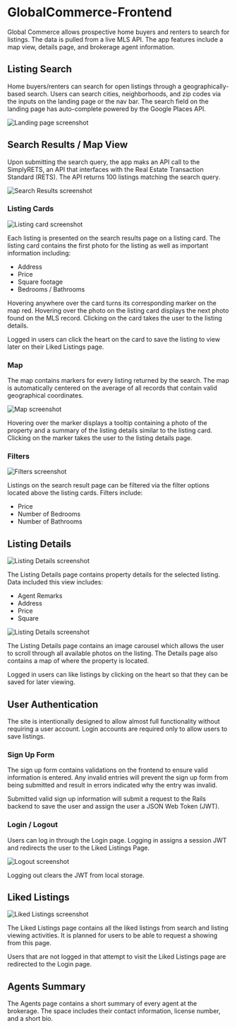 # GlobalCommerce-Frontend

Global Commerce allows prospective home buyers and renters to search for listings. The data is pulled from a live MLS API. The app features include a map view, details page, and brokerage agent information.

## Listing Search

Home buyers/renters can search for open listings through a geographically-based search. Users can search cities, neighborhoods, and zip codes via the inputs on the landing page or the nav bar. The search field on the landing page has auto-complete powered by the Google Places API.

![Landing page screenshot](https://github.com/tohanian/globalcommerce-frontend/blob/master/screenshots/landing_page.png 'Landing Page')

## Search Results / Map View

Upon submitting the search query, the app maks an API call to the SimplyRETS, an API that interfaces with the Real Estate Transaction Standard (RETS). The API returns 100 listings matching the search query.

![Search Results screenshot](https://github.com/tohanian/globalcommerce-frontend/blob/master/screenshots/search_results.png 'Search Results')

### Listing Cards

![Listing card screenshot](https://github.com/tohanian/globalcommerce-frontend/blob/master/screenshots/listing_card.png 'Landing Card')

Each listing is presented on the search results page on a listing card. The listing card contains the first photo for the listing as well as important information including:

* Address
* Price
* Square footage
* Bedrooms / Bathrooms

Hovering anywhere over the card turns its corresponding marker on the map red. Hovering over the photo on the listing card displays the next photo found on the MLS record. Clicking on the card takes the user to the listing details.

Logged in users can click the heart on the card to save the listing to view later on their Liked Listings page.

### Map

The map contains markers for every listing returned by the search. The map is automatically centered on the average of all records that contain valid geographical coordinates.

![Map screenshot](https://github.com/tohanian/globalcommerce-frontend/blob/master/screenshots/map.png 'Map')

Hovering over the marker displays a tooltip containing a photo of the property and a summary of the listing details similar to the listing card. Clicking on the marker takes the user to the listing details page.

### Filters

![Filters screenshot](https://github.com/tohanian/globalcommerce-frontend/blob/master/screenshots/filters.png 'Filters')

Listings on the search result page can be filtered via the filter options located above the listing cards. Filters include:

* Price
* Number of Bedrooms
* Number of Bathrooms

## Listing Details

![Listing Details screenshot](https://github.com/tohanian/globalcommerce-frontend/blob/master/screenshots/listing_details1.png 'Listing Details')

The Listing Details page contains property details for the selected listing. Data included this view includes:

* Agent Remarks
* Address
* Price
* Square

![Listing Details screenshot](https://github.com/tohanian/globalcommerce-frontend/blob/master/screenshots/listing_details2.png 'Listing Details')

The Listing Details page contains an image carousel which allows the user to scroll through all available photos on the listing. The Details page also contains a map of where the property is located.

Logged in users can like listings by clicking on the heart so that they can be saved for later viewing.

## User Authentication

The site is intentionally designed to allow almost full functionality without requiring a user account. Login accounts are required only to allow users to save listings.

### Sign Up Form

The sign up form contains validations on the frontend to ensure valid information is entered. Any invalid entries will prevent the sign up form from being submitted and result in errors indicated why the entry was invalid.

Submitted valid sign up information will submit a request to the Rails backend to save the user and assign the user a JSON Web Token (JWT).

### Login / Logout

Users can log in through the Login page. Logging in assigns a session JWT and redirects the user to the Liked Listings Page.

![Logout screenshot](https://github.com/tohanian/globalcommerce-frontend/blob/master/screenshots/logout.png 'Logout')

Logging out clears the JWT from local storage.

## Liked Listings

![Liked Listings screenshot](https://github.com/tohanian/globalcommerce-frontend/blob/master/screenshots/liked_listings.png 'Liked Listings')

The Liked Listings page contains all the liked listings from search and listing viewing activities. It is planned for users to be able to request a showing from this page.

Users that are not logged in that attempt to visit the Liked Listings page are redirected to the Login page.

## Agents Summary

The Agents page contains a short summary of every agent at the brokerage. The space includes their contact information, license number, and a short bio.
